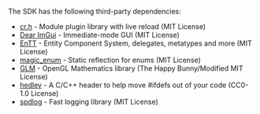 The SDK has the following third-party dependencies:
 
 * [cr.h](https://github.com/fungos/cr) - Module plugin library with live reload (MIT License)
 * [Dear ImGui](https://github.com/ocornut/imgui) - Immediate-mode GUI (MIT License)
 * [EnTT](https://github.com/skypjack/entt) - Entity Component System, delegates, metatypes and more (MIT License)
 * [magic_enum](https://github.com/Neargye/magic_enum) - Static reflection for enums (MIT License)
 * [GLM](https://github.com/g-truc/glm) - OpenGL Mathematics library (The Happy Bunny/Modified MIT License)
 * [hedley](https://github.com/nemequ/hedley) - A C/C++ header to help move #ifdefs out of your code (CC0-1.0 License)
 * [spdlog](https://github.com/gabime/spdlog) - Fast logging library (MIT License)